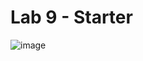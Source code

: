 # Lab 9 - Starter

![image](https://github.com/user-attachments/assets/ef447052-a9a9-4440-9016-fe0e874b0350)
